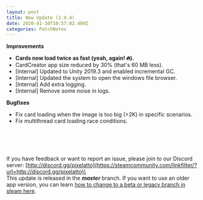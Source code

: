 ```yaml
---
layout: post
title: New Update (2.9.4)
date: 2020-01-30T10:57:02.409Z
categories: PatchNotes
---
```

<!--StartFragment-->

**Improvements**

* **Cards now load twice as fast (yeah, again! 🔥).**
* CardCreator app size reduced by 30% (that's 60 MB less).
* \[Internal] Updated to Unity 2019.3 and enabled incremental GC.
* \[Internal] Updated the system to open the windows file browser.
* \[Internal] Add extra logging.
* \[Internal] Remove some noise in logs.



**Bugfixes**

* Fix card loading when the image is too big (>2K) in specific scenarios.
* Fix multithread card loading race conditions.

\
\
\
\
If you have feedback or want to report an issue, please join to our Discord server: [http://discord.gg/pixelatto](https://steamcommunity.com/linkfilter/?url=http://discord.gg/pixelatto)\
\
This update is released in the ***master*** branch. If you want to use an older app version, you can learn [how to change to a beta or legacy branch in steam here](https://steamcommunity.com/linkfilter/?url=https://steamcommunity.com/sharedfiles/filedetails/?id=1129108624).

<!--EndFragment-->